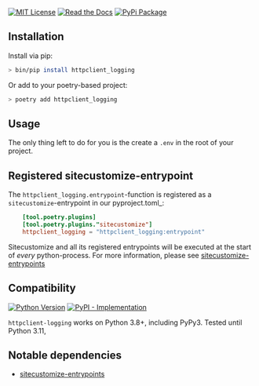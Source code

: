 [![MIT License](https://img.shields.io/badge/license-MIT-blue.svg)](https://github.com/libranet/httpclient-logging/blob/main/docs/license.md) [![Read the Docs](https://readthedocs.org/projects/httpclient-logging/badge/?version=latest)](https://httpclient-logging.readthedocs.io/en/latest/) [![PyPi Package](https://img.shields.io/pypi/v/httpclient-logging?color=%2334D058&label=pypi%20package)](https://pypi.org/project/httpclient-logging/)


## Installation

Install via pip:

```bash
> bin/pip install httpclient_logging
```

Or add to your poetry-based project:

```bash
> poetry add httpclient_logging
```


## Usage

The only thing left to do for you is the create a ``.env`` in the root of your project.


## Registered sitecustomize-entrypoint

The ``httpclient_logging.entrypoint``-function is registered as a ``sitecustomize``-entrypoint in our pyproject.toml_:

``` toml
    [tool.poetry.plugins]
    [tool.poetry.plugins."sitecustomize"]
    httpclient_logging = "httpclient_logging:entrypoint"
```

Sitecustomize and all its registered entrypoints will be executed at the start of *every* python-process.
For more information, please see [sitecustomize-entrypoints](http://pypi.python.org/pypi/sitecustomize-entrypoints)


## Compatibility

 [![Python Version](https://img.shields.io/pypi/pyversions/httpclient-logging?:alt:PyPI-PythonVersion)](https://pypi.org/project/httpclient-logging/)
 [![PyPI - Implementation](https://img.shields.io/pypi/implementation/httpclient-logging?:alt:PyPI-Implementation)](https://pypi.org/project/httpclient-logging/)

``httpclient-logging``  works on Python 3.8+, including PyPy3. Tested until Python 3.11,


## Notable dependencies

- [sitecustomize-entrypoints](http://pypi.python.org/pypi/sitecustomize-entrypoints)
